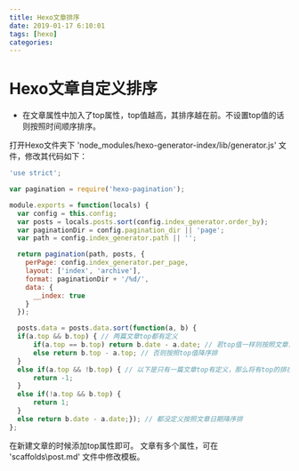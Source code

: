 ```yaml
---
title: Hexo文章排序
date: 2019-01-17 6:10:01
tags: [hexo]
categories:
---
```


#  Hexo文章自定义排序

* 在文章属性中加入了top属性，top值越高，其排序越在前。不设置top值的话则按照时间顺序排序。

打开Hexo文件夹下 'node_modules/hexo-generator-index/lib/generator.js' 文件，修改其代码如下：

``` javascript
'use strict';

var pagination = require('hexo-pagination');

module.exports = function(locals) {
  var config = this.config;
  var posts = locals.posts.sort(config.index_generator.order_by);
  var paginationDir = config.pagination_dir || 'page';
  var path = config.index_generator.path || '';

  return pagination(path, posts, {
    perPage: config.index_generator.per_page,
    layout: ['index', 'archive'],
    format: paginationDir + '/%d/',
    data: {
      __index: true
    }
  });

  posts.data = posts.data.sort(function(a, b) {
  if(a.top && b.top) { // 两篇文章top都有定义
      if(a.top == b.top) return b.date - a.date; // 若top值一样则按照文章日期降序排
      else return b.top - a.top; // 否则按照top值降序排
  }
  else if(a.top && !b.top) { // 以下是只有一篇文章top有定义，那么将有top的排在前面（这里用异或操作居然不行233）
      return -1;
  }
  else if(!a.top && b.top) {
      return 1;
  }
  else return b.date - a.date;}); // 都没定义按照文章日期降序排
};
```

在新建文章的时候添加top属性即可。
文章有多个属性，可在 'scaffolds\post.md' 文件中修改模板。
